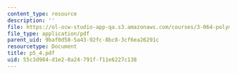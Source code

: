 ```yaml
---
content_type: resource
description: ''
file: https://ol-ocw-studio-app-qa.s3.amazonaws.com/courses/3-064-polymer-engineering-fall-2003/55c3d984d1e20a24791ff11e6227c138_p5_4.pdf
file_type: application/pdf
parent_uid: 9baf0d58-5a43-92fc-8bc8-3cf6ea26291c
resourcetype: Document
title: p5_4.pdf
uid: 55c3d984-d1e2-0a24-791f-f11e6227c138
---
```

